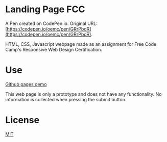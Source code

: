 # Landing Page FCC

A Pen created on CodePen.io. Original URL: [https://codepen.io/oemc/pen/GRrPbdR](https://codepen.io/oemc/pen/GRrPbdR).

HTML, CSS, Javascript webpage made as an assignment for Free Code Camp's Responsive Web Design Certification. 

# Use

[Github pages demo](https://oemc.github.io/pycho-commissions/)

This web page is only a prototype and does not have any functionality. No information is collected when pressing the submit button.

# License

[MIT](https://github.com/oemc/pycho-commissions/blob/master/LICENSE)

